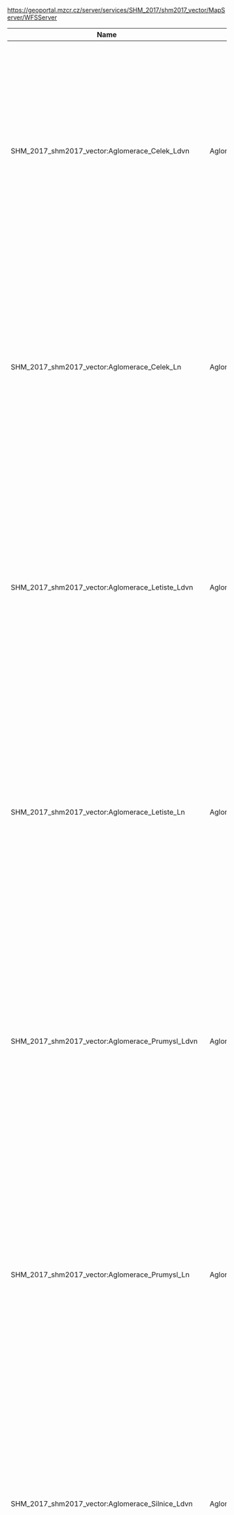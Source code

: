 https://geoportal.mzcr.cz/server/services/SHM_2017/shm2017_vector/MapServer/WFSServer

|Name|Title|Abstract|
|--|--|--|
|SHM_2017_shm2017_vector:Aglomerace_Celek_Ldvn|Aglomerace_Celek_Ldvn|Služba poskytuje údaje ze 3. kola strategického hlukového mapování aglomerací, které jsou zobrazeny v 5dB pásmech hlukového indikátoru Ldvn. Součástí 3. kola SHM bylo 7 aglomerací: Praha, Brno, Ostrava, Ústí nad Labem - Teplice, Liberec, Plzeň, Olomouc.|
|SHM_2017_shm2017_vector:Aglomerace_Celek_Ln|Aglomerace_Celek_Ln|Služba poskytuje údaje ze 3. kola strategického hlukového mapování aglomerací, které jsou zobrazeny v 5dB pásmech hlukového indikátoru Ln. Součástí 3. kola SHM bylo 7 aglomerací: Praha, Brno, Ostrava, Ústí nad Labem - Teplice, Liberec, Plzeň, Olomouc.|
|SHM_2017_shm2017_vector:Aglomerace_Letiste_Ldvn|Aglomerace_Letiste_Ldvn|Služba poskytuje údaje ze 3. kola strategického hlukového mapování letišť v aglomeracích, které jsou zobrazeny v 5dB pásmech hlukového indikátoru Ldvn. Součástí 3. kola SHM bylo 7 aglomerací: Praha, Brno, Ostrava, Ústí nad Labem - Teplice, Liberec, Plzeň, Olomouc.|
|SHM_2017_shm2017_vector:Aglomerace_Letiste_Ln|Aglomerace_Letiste_Ln|Služba poskytuje údaje ze 3. kola strategického hlukového mapování letišť v aglomeracích, které jsou zobrazeny v 5dB pásmech hlukového indikátoru Ln. Součástí 3. kola SHM bylo 7 aglomerací: Praha, Brno, Ostrava, Ústí nad Labem - Teplice, Liberec, Plzeň, Olomouc.|
|SHM_2017_shm2017_vector:Aglomerace_Prumysl_Ldvn|Aglomerace_Prumysl_Ldvn|Služba poskytuje údaje ze 3. kola strategického hlukového mapování průmyslových zdrojů v aglomeracích, které jsou zobrazeny v 5dB pásmech hlukového indikátoru Ldvn. Součástí 3. kola SHM bylo 7 aglomerací: Praha, Brno, Ostrava, Ústí nad Labem - Teplice, Liberec, Plzeň, Olomouc.|
|SHM_2017_shm2017_vector:Aglomerace_Prumysl_Ln|Aglomerace_Prumysl_Ln|Služba poskytuje údaje ze 3. kola strategického hlukového mapování průmyslových zdrojů v aglomeracích, které jsou zobrazeny v 5dB pásmech hlukového indikátoru Ln. Součástí 3. kola SHM bylo 7 aglomerací: Praha, Brno, Ostrava, Ústí nad Labem - Teplice, Liberec, Plzeň, Olomouc.|
|SHM_2017_shm2017_vector:Aglomerace_Silnice_Ldvn|Aglomerace_Silnice_Ldvn|Služba poskytuje údaje ze 3. kola strategického hlukového mapování silnic v aglomeracích, které jsou zobrazeny v 5dB pásmech hlukového indikátoru Ldvn. Součástí 3. kola SHM bylo 7 aglomerací: Praha, Brno, Ostrava, Ústí nad Labem - Teplice, Liberec, Plzeň, Olomouc.|
|SHM_2017_shm2017_vector:Aglomerace_Silnice_Ln|Aglomerace_Silnice_Ln|Služba poskytuje údaje ze 3. kola strategického hlukového mapování silnic v aglomeracích, které jsou zobrazeny v 5dB pásmech hlukového indikátoru Ln. Součástí 3. kola SHM bylo 7 aglomerací: Praha, Brno, Ostrava, Ústí nad Labem - Teplice, Liberec, Plzeň, Olomouc.|
|SHM_2017_shm2017_vector:Aglomerace_Zeleznice_Ldvn|Aglomerace_Zeleznice_Ldvn|Služba poskytuje údaje ze 3. kola strategického hlukového mapování železničních tratí v aglomeracích, které jsou zobrazeny v 5dB pásmech hlukového indikátoru Ldvn. Součástí 3. kola SHM bylo 7 aglomerací: Praha, Brno, Ostrava, Ústí nad Labem - Teplice, Liberec, Plzeň, Olomouc.|
|SHM_2017_shm2017_vector:Aglomerace_Zeleznice_Ln|Aglomerace_Zeleznice_Ln|Služba poskytuje údaje ze 3. kola strategického hlukového mapování železničních tratí v aglomeracích, které jsou zobrazeny v 5dB pásmech hlukového indikátoru Ln. Součástí 3. kola SHM bylo 7 aglomerací: Praha, Brno, Ostrava, Ústí nad Labem - Teplice, Liberec, Plzeň, Olomouc.|
|SHM_2017_shm2017_vector:Hlavni_letiste_Ldvn|Hlavni_letiste_Ldvn|Služba poskytuje údaje ze 3. kola strategického hlukového mapování hlavního letiště, které jsou zobrazeny v 5dB pásmech hlukového indikátoru Ldvn. Součástí 3. kola SHM bylo letiště Praha Ruzyně.|
|SHM_2017_shm2017_vector:Hlavni_letiste_Ln|Hlavni_letiste_Ln|Služba poskytuje údaje ze 3. kola strategického hlukového mapování hlavního letiště, které jsou zobrazeny v 5dB pásmech hlukového indikátoru Ln. Součástí 3. kola SHM bylo letiště Praha Ruzyně.|
|SHM_2017_shm2017_vector:Hlavni_silnice_Ldvn|Hlavni_silnice_Ldvn|Služba poskytuje údaje ze 3. kola strategického hlukového mapování hlavních silnic, které jsou zobrazeny v 5dB pásmech hlukového indikátoru Ldvn. Součástí 3. kola SHM byly sčítané úseky komunikací, po kterých projede více než  3 000 000 vozidel za rok.|
|SHM_2017_shm2017_vector:Hlavni_silnice_Ln|Hlavni_silnice_Ln|Služba poskytuje údaje ze 3. kola strategického hlukového mapování hlavních silnic, které jsou zobrazeny v 5dB pásmech hlukového indikátoru Ln. Součástí 3. kola SHM byly sčítané úseky komunikací, po kterých projede více než  3 000 000 vozidel za rok.|
|SHM_2017_shm2017_vector:Hlavni_zeleznice_Ldvn|Hlavni_zeleznice_Ldvn|Služba poskytuje údaje ze 3. kola strategického hlukového mapování hlavních železničních tratí, které jsou zobrazeny v 5dB pásmech hlukového indikátoru Ldvn. Součástí 3. kola SHM byly úseky tratí, po kterých projede více než  30 000 vlaků za rok.|
|SHM_2017_shm2017_vector:Hlavni_zeleznice_Ln|Hlavni_zeleznice_Ln|Služba poskytuje údaje ze 3. kola strategického hlukového mapování hlavních železničních tratí, které jsou zobrazeny v 5dB pásmech hlukového indikátoru Ln. Součástí 3. kola SHM byly úseky tratí, po kterých projede více než  30 000 vlaků za rok.|
